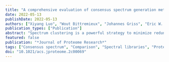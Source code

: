 ```yaml
---
title: "A comprehensive evaluation of consensus spectrum generation methods in proteomics"
date: 2022-05-13
publishDate: 2022-05-13
authors: ["Xiyang Luo", "Wout Bittremieux", "Johannes Griss", "Eric W. Deutsch", "Timo Sachsenberg", "Lev I. Levitsky", "Mark V. Ivanov", "Julia A. Bubis", "Ralf Gabriels", "Henry Webel", "Aniel Sanchez", "Mingze Bai", "Lukas Käll*", "and Yasset Perez-Riverol*"]
publication_types: ["Publication"]
abstract: "Spectrum clustering is a powerful strategy to minimize redundant mass spectra by grouping them based on similarity, with the aim of forming groups of mass spectra from the same repeatedly measured analytes. Each such group of near-identical spectra can be represented by its so-called consensus spectrum for downstream processing. Although several algorithms for spectrum clustering have been adequately benchmarked and tested, the influence of the consensus spectrum generation step is rarely evaluated. Here, we present an implementation and benchmark of common consensus spectrum algorithms, including spectrum averaging, spectrum binning, the most similar spectrum, and the best-identified spectrum. We have analyzed diverse public data sets using two different clustering algorithms (spectra-cluster and MaRaCluster) to evaluate how the consensus spectrum generation procedure influences downstream peptide identification. The BEST and BIN methods were found the most reliable methods for consensus spectrum generation, including for data sets with post-translational modifications (PTM) such as phosphorylation. All source code and data of the present study are freely available on GitHub at https://github.com/statisticalbiotechnology/representative-spectra-benchmark."
featured: false
publication: "*Journal of Proteome Research*"
tags: ["Consensus spectrum", "Comparison", "Spectral libraries", "Proteomics", "Mass spectrometry", "Benchmark"]
doi: "10.1021/acs.jproteome.2c00069"
---
```

